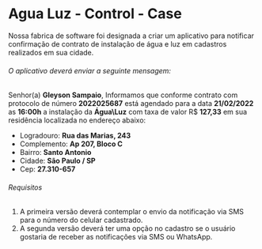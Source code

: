 # Agua Luz - Control - Case

Nossa fabrica de software foi designada a criar um aplicativo para notificar confirmação de contrato de instalação de água e luz em cadastros realizados em sua cidade.

###### O aplicativo deverá enviar a seguinte mensagem:

Senhor(a) **Gleyson Sampaio**,
Informamos que conforme contrato com protocolo de número **2022025687** está agendado para a data **21/02/2022** as **16:00h** a instalação da **Água\Luz** com taxa de valor R$ **127,33** em sua residência localizada no endereço abaixo:

- Logradouro: **Rua das Marias, 243**
- Complemento: **Ap 207, Bloco C**
- Bairro: **Santo Antonio**
- Cidade: **São Paulo / SP**
- Cep: **27.310-657**

###### Requisitos
1. A primeira versão deverá contemplar o envio da notificação via
SMS para o número do celular cadastrado.
2. A segunda versão deverá ter uma opção no cadastro se o usuário gostaria de receber as notificações via SMS ou WhatsApp.
